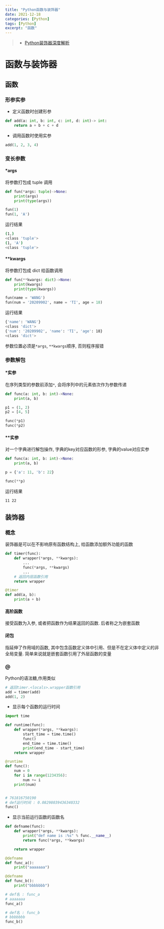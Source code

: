 ```yaml
---
title: "Python函数与装饰器"
date: 2021-12-18
categories: [Python]
tags: [Python]
excerpt: "函数"
---
```


> - [Python装饰器深度解析](https://zhuanlan.zhihu.com/p/45458873)

# 函数与装饰器

## 函数

### 形参实参

- 定义函数时创建形参

```py
def add(a: int, b: int, c: int, d: int)-> int:
    return a + b + c + d
```

- 调用函数时使用实参

```py
add(1, 2, 3, 4)
```

### 变长参数

#### *args

将参数打包成 tuple 调用

```py
def fun(*args: tuple)->None:
    print(args)
    print(type(args))

fun(1)
fun(1, 'A')
```

运行结果

```sh
(1,)
<class 'tuple'>
(1, 'A')
<class 'tuple'>
```

#### **kwargs

将参数打包成 dict 给函数调用

```py
def fun(**kwargs: dict)->None:
    print(kwargs)
    print(type(kwargs))

fun(name = 'WANG')
fun(num = '20209902', name = 'TI', age = 18)
```

运行结果

```sh
{'name': 'WANG'}
<class 'dict'>
{'num': '20209902', 'name': 'TI', 'age': 18}
<class 'dict'>
```

参数位置必须是`*args`, `**kwargs`顺序, 否则程序报错

### 参数解包

#### *实参

在序列类型的参数前添加`*`, 会将序列中的元素依次作为参数传递

```py
def func(a: int, b: int)->None:
    print(a, b)

p1 = (1, 2)
p2 = [4, 5]

func(*p1)
func(*p2)
```

#### **实参

对一个字典进行解包操作, 字典的key对应函数的形参, 字典的value对应实参

```py
def func(a: int, b: int)->None:
    print(a, b)

p = {'a': 11, 'b': 22}

func(**p)
```

运行结果

```sh
11 22
```

## 装饰器

### 概念

装饰器是可以在不影响原有函数结构上, 给函数添加额外功能的函数

```py
def timer(func):
    def wrapper(*args, **kwargs):
        ...
        func(*args, **kwargs)
        ...
    # 返回内层函数引用
    return wrapper

@timer
def add(a, b):
    print(a + b)
```

#### 高阶函数

接受函数为入参, 或者把函数作为结果返回的函数. 后者称之为嵌套函数

#### 闭包

指延伸了作用域的函数, 其中包含函数定义体中引用、但是不在定义体中定义的非全局变量. 简单来说就是嵌套函数引用了外层函数的变量

### @

Python的语法糖,作用类似

```py
# 返回timer.<locals>.wrapper函数引用
add = timer(add)
add(1, 2)
```

- 显示每个函数的运行时间

```py
import time

def runtime(func):
    def wrapper(*args, **kwargs):
        start_time = time.time()
        func()
        end_time = time.time()
        print(end_time - start_time)
    return wrapper

@runtime
def func():
    num = 0
    for i in range(1234356):
        num += i
    print(num)


# 761816750190
# def运行时间 : 0.08298039436340332
func()
```

- 显示当前运行函数的函数名

```py
def defname(func):
    def wrapper(*args, **kwargs):
        print("def name is :%s" % func.__name__)
        return func(*args, **kwargs)

    return wrapper

@defname
def func_a():
    print("aaaaaaa")

@defname
def func_b():
    print("bbbbbbb")

# def名 : func_a
# aaaaaaa
func_a()

# def名 : func_b
# bbbbbbb
func_b()
```